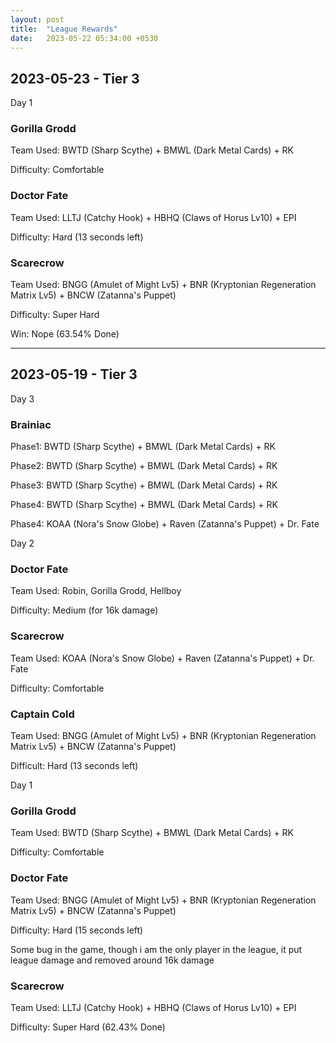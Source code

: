```yaml
---
layout: post
title:  "League Rewards"
date:   2023-05-22 05:34:00 +0530
---
```


## 2023-05-23 - Tier 3

Day 1

### Gorilla Grodd
Team Used: BWTD (Sharp Scythe) + BMWL (Dark Metal Cards) + RK

Difficulty: Comfortable

### Doctor Fate
Team Used: LLTJ (Catchy Hook) + HBHQ (Claws of Horus Lv10) + EPI

Difficulty: Hard (13 seconds left)

### Scarecrow
Team Used: BNGG (Amulet of Might Lv5) + BNR (Kryptonian Regeneration Matrix Lv5) + BNCW (Zatanna's Puppet)

Difficulty: Super Hard

Win: Nope (63.54% Done)

---

## 2023-05-19 - Tier 3

Day 3

### Brainiac

Phase1: BWTD (Sharp Scythe) + BMWL (Dark Metal Cards) + RK

Phase2: BWTD (Sharp Scythe) + BMWL (Dark Metal Cards) + RK

Phase3: BWTD (Sharp Scythe) + BMWL (Dark Metal Cards) + RK

Phase4: BWTD (Sharp Scythe) + BMWL (Dark Metal Cards) + RK

Phase4: KOAA (Nora's Snow Globe) + Raven (Zatanna's Puppet) + Dr. Fate

Day 2

### Doctor Fate
Team Used: Robin, Gorilla Grodd, Hellboy

Difficulty: Medium (for 16k damage)

### Scarecrow
Team Used: KOAA (Nora's Snow Globe) + Raven (Zatanna's Puppet) + Dr. Fate

Difficulty: Comfortable

### Captain Cold
Team Used: BNGG (Amulet of Might Lv5) + BNR (Kryptonian Regeneration Matrix Lv5) + BNCW (Zatanna's Puppet)

Difficult: Hard (13 seconds left)

Day 1

### Gorilla Grodd
Team Used: BWTD (Sharp Scythe) + BMWL (Dark Metal Cards) + RK

Difficulty: Comfortable

### Doctor Fate
Team Used: BNGG (Amulet of Might Lv5) + BNR (Kryptonian Regeneration Matrix Lv5) + BNCW (Zatanna's Puppet)

Difficulty: Hard (15 seconds left)

Some bug in the game, though i am the only player in the league, it put league damage and removed around 16k damage

### Scarecrow
Team Used: LLTJ (Catchy Hook) + HBHQ (Claws of Horus Lv10) + EPI

Difficulty: Super Hard (62.43% Done)


